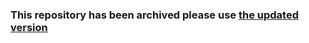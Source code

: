 ### This repository has been archived please use [the updated version](https://github.com/CityWideMC/World-Edit)
